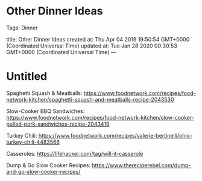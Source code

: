 # Other Dinner Ideas

Tags: Dinner

title: Other Dinner Ideas created at: Thu Apr 04 2019 19:50:54 GMT+0000 (Coordinated Universal Time) updated at: Tue Jan 28 2020 00:30:53 GMT+0000 (Coordinated Universal Time) —

# Untitled

Spaghetti Squash & Meatballs: https://www.foodnetwork.com/recipes/food-network-kitchen/spaghetti-squash-and-meatballs-recipe-2043530

Slow-Cooker BBQ Sandwiches: https://www.foodnetwork.com/recipes/food-network-kitchen/slow-cooker-pulled-pork-sandwiches-recipe-2043419

Turkey Chili: https://www.foodnetwork.com/recipes/valerie-bertinelli/ohio-turkey-chili-4483566

Casseroles: https://lifehacker.com/tag/will-it-casserole

Dump & Go Slow Cooker Recipes: https://www.thereciperebel.com/dump-and-go-slow-cooker-recipes/
